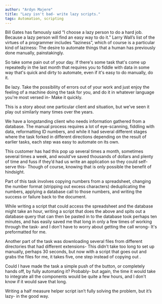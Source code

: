 ```yaml
---
author: "Ardyn Majere"
title: "Lazy isn't bad- write lazy scripts."
tags: Automation, scripting
---
```


Bill Gates has famously said “I choose a lazy person to do a hard job. Because a lazy person will find an easy way to do it.” Larry Wall’s list of the virtues of a programmer includes “laziness”, which of course is a particular kind of laziness: The desire to automate things that a human has previously done manually, painstakingly.

So take some pain out of your day. If there's some task that's come up repeatedly in the last month that requires you to fiddle with data in some way that's quick and dirty to automate, even if it's easy to do manually, do it.

Be lazy. Take the possibility of errors out of your work and just enjoy the feeling of a machine doing the task for you, and do it in whatever language you're most versed in- Make it quickly.

This is a story about one particular client and situation, but we’ve seen it play out similarly many times over the years.

We have a longstanding client who needs information gathered from a database. The manual process requires a lot of eye-scanning, fiddling with data, reformatting ID numbers, and while it had several different stages where the task forked in different directions depending on the result of earlier tasks, each step was easy to automate on its own.

This customer has had this pop up several times a month, sometimes several times a week, and would’ve saved thousands of dollars and plenty of time and fuss if they’d had us write an application so they could self-serve this- Though of course, knowing that is only possible the benefit of hindsight.

Part of this task involves copying numbers from a spreadsheet, changing the number format (stripping out excess characters) deduplicating the numbers, applying a database call to those numbers, and writing the success or failure back to the document.

While writing a script that could access the spreadsheet and the database might take an hour, writing a script that does the above and spits out a database query that can then be pasted in to the database took perhaps ten minutes, and has easily saved me that long in only a few times of working through the task- and I don't have to worry about getting the call wrong- It's preformatted for me.

Another part of the task was downloading several files from different directories that had different extensions- This didn’t take too long to set up manually, perhaps 30 seconds, but now with a script that goes out and grabs the files for me, it takes five, one step instead of copying out .

Could I have made the task a simple push of the button, or completely hands off, by fully automating it? Probably- but again, the time it would take to integrate all the components would be quite a few hours, and I don't know if it would save that long. 

Writing a half measure helper script isn’t fully solving the problem, but it’s lazy- in the good way.
